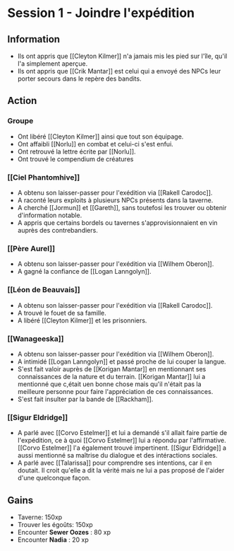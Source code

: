 
# Session 1 - Joindre l'expédition
## Information

- Ils ont appris que [[Cleyton Kilmer]] n'a jamais mis les pied sur l'île, qu'il l'a simplement aperçue.
- Ils ont appris que [[Crik Mantar]] est celui qui a envoyé des NPCs leur porter secours dans le repère des bandits.

## Action
### Groupe
- Ont libéré [[Cleyton Kilmer]] ainsi que tout son équipage.
- Ont affaibli [[Norlu]] en combat et celui-ci s'est enfui.
- Ont retrouvé la lettre écrite par [[Norlu]].
- Ont trouvé le compendium de créatures

### [[Ciel Phantomhive]]
- A obtenu son laisser-passer pour l'exédition via [[Rakell Carodoc]].
- A raconté leurs exploits à plusieurs NPCs présents dans la taverne.
- A cherché [[Jormun]] et [[Gareth]], sans toutefosi les trouver ou obtenir d'information notable.
- A appris que certains bordels ou tavernes s'approvisionnaient en vin auprès des contrebandiers.

### [[Père Aurel]]
- A obtenu son laisser-passer pour l'exédition via [[Wilhem Oberon]].
- A gagné la confiance de [[Logan Lanngolyn]].

### [[Léon de Beauvais]]
- A obtenu son laisser-passer pour l'exédition via [[Rakell Carodoc]].
- A trouvé le fouet de sa famille.
- A libéré [[Cleyton Kilmer]] et les prisonniers.

### [[Wanageeska]]
- A obtenu son laisser-passer pour l'exédition via [[Wilhem Oberon]].
- A intimidé [[Logan Lanngolyn]] et passé proche de lui couper la langue.
- S'est fait valoir auprès de [[Korigan Mantar]] en mentionnant ses connaissances de la nature et du terrain. [[Korigan Mantar]] lui a mentionné que c,était uen bonne chose mais qu'il n'était pas la meilleure personne pour faire l'appréciation de ces connaissances.
- S'est fait insulter par la bande de [[Rackham]].

### [[Sigur Eldridge]]
- A parlé avec [[Corvo Estelmer]] et lui a demandé s'il allait faire partie de l'expédition, ce à quoi [[Corvo Estelmer]] lui a répondu par l'affirmative. [[Corvo Estelmer]] l'a également trouvé impertinent. [[Sigur Eldridge]] a aussi mentionné sa maîtrise du dialogue et des intéractions sociales.
- A parlé avec [[Talarissa]] pour comprendre ses intentions, car il en doutait. Il croit qu'elle a dit la vérité mais ne lui a pas proposé de l'aider d'une quelconque façon.

## Gains
- Taverne: 150xp
- Trouver les égoûts: 150xp
- Encounter **Sewer Oozes** : 80 xp
- Encounter **Nadia** : 20 xp